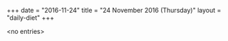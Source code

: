 +++
date = "2016-11-24"
title = "24 November 2016 (Thursday)"
layout = "daily-diet"
+++


\<no entries\>

